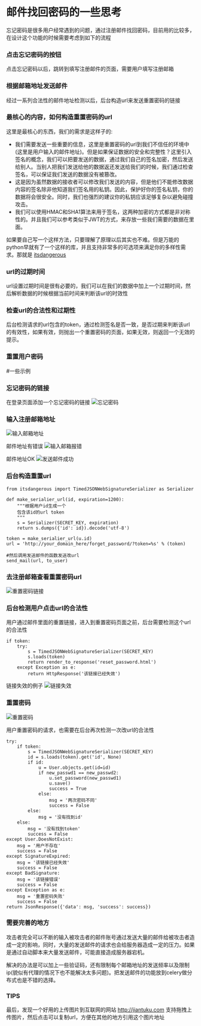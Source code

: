 邮件找回密码的一些思考
===========================

忘记密码是很多用户经常遇到的问题，通过注册邮件找回密码，目前用的比较多，在设计这个功能的时候需要考虑到如下的流程

### 点击忘记密码的按钮
点击忘记密码以后，跳转到填写注册邮件的页面，需要用户填写注册邮箱
### 根据邮箱地址发送邮件
经过一系列合法性的邮件地址检测以后，后台构造url来发送重置密码的链接

### 最核心的内容，如何构造重置密码的url
这里是最核心的东西，我们的需求是这样子的:

- 我们需要发送一些重要的信息，这里是重置密码的url到我们不信任的环境中(这里是用户输入的邮件地址)。但是如果保证数据的安全和完整性？这里引入签名的概念，我们可以把要发送的数据，通过我们自己的签名加密，然后发送给别人。当别人把我们发送给他的数据返还发送给我们的时候，我们通过检查签名，可以保证我们发送的数据没有被篡改。
- 这是因为虽然数据的接收者可以修改我们发送的内容，但是他们不能修改数据内容的签名除非他知道我们签名用的私钥。因此，保护好你的签名私钥，你的数据将会很安全。同时，我们也强烈的建议你的私钥应该足够复杂以避免碰撞攻击。
- 我们可以使用HMAC和SHA1算法来用于签名，这两种加密的方式都是非对称性的。并且我们可以参考类似于JWT的方式，来存放一些我们需要的数据在里面。

如果要自己写一个这样方法，只要理解了原理以后其实也不难。但是万能的python早就有了一个这样的库，并且支持非常多的可选项来满足你的多样性需求。那就是 [itsdangerous](https://github.com/pallets/itsdangerous)

### url的过期时间
url设置过期时间是很有必要的，我们可以在我们的数据中加上一个过期时间，然后解析数据的时候根据当前时间来判断该url的时效性

### 检查url的合法性和过期性
后台检测请求的url包含的token，通过检测签名是否一致，是否过期来判断该url的有效性，如果有效，则抛出一个重置密码的页面，如果无效，则返回一个无效的提示。

### 重置用户密码


#一些示例


### 忘记密码的链接
在登录页面添加一个忘记密码的链接
![忘记密码](https://ws1.sinaimg.cn/large/005B3DIrgy1fke6jn3omfj30ag0970ss.jpg)

### 输入注册邮箱地址
![输入邮箱地址](https://ws1.sinaimg.cn/large/005B3DIrgy1fke9p2nhwej309u06mgll.jpg)

邮件地址有错误
![输入邮箱报错](https://ws1.sinaimg.cn/large/005B3DIrgy1fke9qjprhyj30a70913ym.jpg)

邮件地址OK
![发送邮件成功](https://ws1.sinaimg.cn/large/005B3DIrgy1fke9rvq48ij30a508mt8t.jpg)

### 后台构造重置url
```
from itsdangerous import TimedJSONWebSignatureSerializer as Serializer

def make_serialier_url(id, expiration=1200):
    """根据用户id生成一个
    包含该id的url token
    """
    s = Serializer(SECRET_KEY, expiration)
    return s.dumps({'id': id}).decode('utf-8')

token = make_serialier_url(u.id)
url = 'http://your_domain_here/forget_password/?token=%s' % (token)

#然后调用发送邮件的函数发送改url
send_mail(url, to_user)
```

### 去注册邮箱查看重置密码url
![重置密码链接](https://ws1.sinaimg.cn/large/005B3DIrgy1fke9u0g1zrj30if04cweh.jpg)

### 后台检测用户点击url的合法性
用户通过邮件里面的重置链接，进入到重置密码页面之前，后台需要检测这个url的合法性
```
if token:
    try:
        s = TimedJSONWebSignatureSerializer(SECRET_KEY)
        s.loads(token)
        return render_to_response('reset_password.html')
    except Exception as e:
        return HttpResponse('该链接已经失效')
```


链接失效的例子
![链接失效](https://ws1.sinaimg.cn/large/005B3DIrgy1fkeaez4b7uj30ld040747.jpg)


### 重置密码
![重置密码](https://ws1.sinaimg.cn/large/005B3DIrgy1fke9vet5guj309y082dfr.jpg)

用户重置密码的请求，也需要在后台再次检测一次改url的合法性
```
try:
    if token:
        s = TimedJSONWebSignatureSerializer(SECRET_KEY)
        id = s.loads(token).get('id', None)
        if id:
            u = User.objects.get(id=id)
            if new_passwd1 == new_passwd2:
                u.set_password(new_passwd1)
                u.save()
                success = True
            else:
                msg = '两次密码不同'
                success = False
        else:
            msg = '没有找到id'
    else:
        msg = '没有找到token'
        success = False
except User.DoesNotExist:
    msg = '用户不存在'
    success = False
except SignatureExpired:
    msg = '该链接已经失效'
    success = False
except BadSignature:
    msg = '该链接错误'
    success = False
except Exception as e:
    msg = '重置密码失败'
    success = False
return JsonResponse({'data': msg, 'success': success})
```


### 需要完善的地方
攻击者完全可以不断的输入被攻击者的邮件账号通过发送大量的邮件给被攻击者造成一定的影响，同时，大量的发送邮件的请求也会给服务器造成一定的压力。如果是通过自动脚本来大量发送邮件，可能直接造成服务器宕机。

解决的办法是可以加上一些验证码，还有限制每个邮箱地址的发送频率以及限制ip(貌似有代理的情况下也不能解决太多问题)。把发送邮件的功能放到celery做分布式也是不错的选择。


### TIPS
最后，发现一个好用的上传图片到互联网的网站
http://jiantuku.com
支持拖拽上传图片，然后点击可以复制url，方便在其他的地方引用这个图片地址

